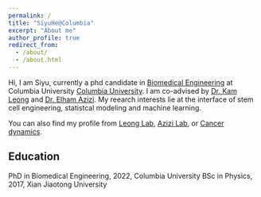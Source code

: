```yaml
---
permalink: /
title: "SiyuHe@Columbia"
excerpt: "About me"
author_profile: true
redirect_from: 
  - /about/
  - /about.html
---
```


Hi, I am Siyu, currently a phd candidate in [Biomedical Engineering](https://www.bme.columbia.edu/) at Columbia University [Columbia University](https://www.columbia.edu/). I am co-advised by [Dr. Kam Leong](https://www.engineering.columbia.edu/faculty/kam-leong) and [Dr. Elham Azizi](https://www.bme.columbia.edu/faculty/elham-azizi). My reearch interests lie at the interface of stem cell engineering, statistcal modeling and machine learning. 

You can also find my profile from [Leong Lab](http://orion.bme.columbia.edu/leonglab/people/index.html), [Azizi Lab](https://www.azizilab.com/members.html), or [Cancer dynamics](https://cancerdynamics.columbia.edu/content/siyu-he).




Education
------
PhD in Biomedical Engineering, 2022, Columbia University
BSc in Physics, 2017, Xian Jiaotong University
